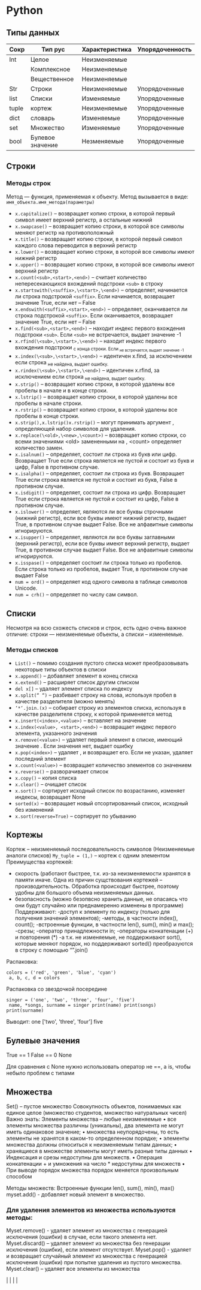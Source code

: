# Python

## Типы данных
| Сокр |Тип рус | Характеристика | Упорядоченность | 
|  -----------  | ----------- | ----------- | ----------- | 
Int | Целое | Неизменяемые |  | 
|  | Комплексное | Неизменяемые |  | 
|  | Вещественное | Неизменяемые |  | 
| Str | Строки | Неизменяемые | Упорядоченные | 
| list | Списки | Изменяемые | Упорядоченные | 
| tuple | кортеж | Неизменяемые | Упорядоченные | 
| dict| словарь | Изменяемые | Упорядоченные | 
| set | Множество | Изменяемые | Упорядоченные | 
| bool | Булевое значение | Незменяемые | Упорядоченные | 


## Строки
### Методы строк
Метод — функция, применяемая к объекту. Метод вызывается в виде: 
`имя_объекта.имя_метода(параметры)`
- `x.capitalize()` – возвращает копию строки, в которой первый символ имеет верхний регистр, а остальные нижний
- `x.swapcase()` – возвращает копию строки, в которой все символы меняют регистр на противоположный
- `x.title()` – возвращает копию строки, в которой первый символ каждого слова переводится в  верхний регистр
- `x.lower()` – возвращает копию строки, в которой все символы имеют нижний регистр 
- `x.upper()` – возвращает копию строки, в которой все символы имеют верхний регистр 
- `x.count(<sub>,<start>,<end>)` – считает количество непересекающихся вхождений подстроки `<sub>` в строку
- `x.startswith(\<suffix>,\<start>,\<end>)` – определяет, начинается ли строка подстрокой `<suffix>`. Если начинается, возвращает значение  True, если нет – False
- `x.endswith(<suffix>,<start>,<end>)` – определяет, оканчивается ли строка подстрокой `<suffix>`. Если оканчивается, возвращает значение  True, если нет – False
- `x.find(<sub>,<start>,<end>)` – находит индекс первого вхождения подстроки `<sub>`. Если `<sub>` не встречается, выдает значение -1 
- `x.rfind(\<sub>,\<start>,\<end>)` – находит индекс первого вхождения подстроки <sub> с конца строки. Если <sub> не встречается, выдает значение -1 
- `x.index(\<sub>,\<start>,\<end>)` – идентичен x.find, за исключением если строка <sub> не найдена, выдает ошибку.
- `x.rindex(\<sub>,\<start>,\<end>)` – идентичен x.rfind, за исключением если строка <sub> не найдена, выдает ошибку.
- `x.strip()` – возвращает копию строки, в которой удалены все пробелы в начале и в конце строки.
- `x.lstrip()` – возвращает копию строки, в которой удалены все пробелы в начале строки.
- `x.rstrip()` – возвращает копию строки, в которой удалены все пробелы в конце строки.
- `x.strip(),x.lstrip()x.rstrip()` – могут принимать аргумент <chars>, определяющей набор символов для удаления.
- `x.replace(\<old>,\<new>,\<count>)` – возвращает копию строки, со всеми значениями \<old> замененными на <new>, \<count> определяет количество замен.
- `x.isalnum()` – определяет, состоит ли строка из букв или цифр. Возвращает True если строка является не пустой и состоит из букв и цифр, False в противном случае.
- `x.isalpha()` – определяет, состоит ли строка из букв. Возвращает True если строка является не пустой и состоит из букв, False в противном случае.
- `x.isdigit()` – определяет, состоит ли строка из цифр. Возвращает True если строка является не пустой и состоит из цифр, False в противном случае.
- `x.islower()` – определяет, являются ли все буквы строчными (нижний регистр), если все буквы имеют нижний регистр, выдает True, в противном случае выдает False. Все не алфавитные символы игнорируются.
- `x.isupper()` – определяет, являются ли все буквы заглавными (верхний регистр), если все буквы имеют верхний регистр, выдает True, в противном случае выдает False. Все не алфавитные символы игнорируются.
- `x.isspase()` – определяет состоит ли строка только из пробелов. Если строка только из пробелов, выдает True, в противном случае выдает False
- `num = ord()` – определяет код одного символа в таблице символов Unicode.
- `num = crh()` – определяет по числу  сам символ.

## Списки
Несмотря на всю схожесть списков и строк, есть одно очень важное отличие: строки — неизменяемые объекты, а списки – изменяемые.
### Методы списков
- `List()` – помимо создания пустого списка может преобразовывать некоторые типы объектов в списки
- `x.append()` – добавляет элемент в конец списка
- `x.extend()` – расширяет список другим списком
- `del x[]` – удаляет элемент списка по индексу
- `x.split(“ “)` – разбивает строку на слова, используя пробел в качестве разделителя (можно менять)
- `‘*‘.join.(x)` – собирает строку из элементов списка, используя в качестве разделителя строку, к которой применяется метод
- `x.insert(<index>,<value>)` – вставляет на  <index> значение <value>
- `x.index(<value>, <start>,<end>)` – возвращает индекс первого элемента, указанного значения
- `x.remove(<value>)` – удаляет первый элемент в списке, имеющий значение <value>. Если значения нет, выдает ошибку
- `x.pop(<index>)` – удаляет <index>, и возвращает его. Если <index> не указан, удаляет последний элемент
- `x.count(<value>)` – возвращает количество элементов со значением  <value>
- `x.reverse()` – разворачивает список
- `x.copy()` – копия списка
- `x.clear()` – очищает список
- `x.sort()` – сортирует исходный список по возрастанию, изменяет индексы, возвращает None
- `sorted(x)` – возвращает новый отсортированный список, исходный без изменений
- `x.sort(reverse=True)` – сортирует по убыванию


## Кортежы
Кортеж – неизменяемый последовательность символов (Неизменяемые аналоги списков)
`My_tuple = (1,)` – кортеж с одним элементом
Преимущества кортежей:
- скорость (работают быстрее, т.к. из-за неизменяемости хранятся в памяти иначе. Одна из причин сущствования кортежей – производительность. Обработка происходит быстрее, поэтому удобны для большого объема неизменяемых данных.
- безопасность (можно безопвсно хранить данные, не опасаясь что они будут случайно или преднамеренно изменены в программе)
Поддерживают:
-доступ к элементу по индексу (только для получения значений элементов);
-методы, в частности index(), count();
-встроенные функции, в частности len(), sum(), min() и max();
-срезы;
-оператор принадлежности in;
-операторы конкатенации (+) и повторения (*)
-а т.к. не изменяемые, не поддерживают sort(), которые меняют порядок, но поддерживают sorted()
преобразуются в строку с помощью “”.join()

Распаковка:
```
colors = ('red', 'green', 'blue', 'cyan')
 a, b, c, d = colors
```

Распаковка со звездочкой посередине

```
singer = ('one', 'two', 'three', 'four', 'five')
 name, *songs, surname = singer print(name) print(songs) print(surname)
```

Выводит:
one ['two', 'three', 'four'] five


## Булевые значения
True == 1
False == 0
None 

Для сравнения с None нужно использовать оператор не ==, а is, чтобы небыло проблем с типами

## Множества
Set() – пустое множество
Совокупность объектов, понимаемых как единое целое (множество студентов, множество натуральных чисел)  
Важно знать:
Элементы множества – любые неизменяемые 
•	все элементы множества различны (уникальны), два элемента не могут иметь одинаковое значение;
•	множества неупорядочены, то есть элементы не хранятся в каком-то определенном порядке;
•	элементы множества должны относиться к неизменяемым типам данных;
•	хранящиеся в множестве элементы могут иметь разные типы данных
•	Индексация и срезы недоступны для множеств.
•	Операция конкатенации + и умножения на число * недоступны для множеств
•	При выводе порядок множества порядок меняется произвольным способом
 
Методы множеств:
Встроенные функции len(), sum(), min(), max()
myset.add() - добавляет новый элемент в множество.

### Для удаления элементов из множества используются методы:

Myset.remove() - удаляет элемент из множества с генерацией исключения (ошибки) в случае, если такого элемента нет.
Myset.discard() – удаляет элемент из множества без генерации исключения (ошибки), если элемент отсутствует.
Myset.pop() - удаляет и возвращает случайный элемент из множества с генерацией исключения (ошибки) при попытке удаления из пустого множества.
Myset.clear() – удаляет все элементы из множества

|  |
| | 
